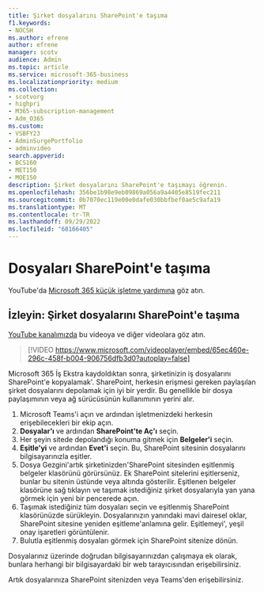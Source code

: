 ```yaml
---
title: Şirket dosyalarını SharePoint'e taşıma
f1.keywords:
- NOCSH
ms.author: efrene
author: efrene
manager: scotv
audience: Admin
ms.topic: article
ms.service: microsoft-365-business
ms.localizationpriority: medium
ms.collection:
- scotvorg
- highpri
- M365-subscription-management
- Adm_O365
ms.custom:
- VSBFY23
- AdminSurgePortfolio
- adminvideo
search.appverid:
- BCS160
- MET150
- MOE150
description: Şirket dosyalarını SharePoint'e taşımayı öğrenin.
ms.openlocfilehash: 356be1b98e9eb09869a056a9a4405e8519fec211
ms.sourcegitcommit: 0b7070ec119e00e0dafe030bbfbef0ae5c9afa19
ms.translationtype: MT
ms.contentlocale: tr-TR
ms.lasthandoff: 09/29/2022
ms.locfileid: "68166405"
---
```

# <a name="move-files-to-sharepoint"></a>Dosyaları SharePoint'e taşıma

YouTube'da [Microsoft 365 küçük işletme yardımına](https://go.microsoft.com/fwlink/?linkid=2197659) göz atın.

## <a name="watch-move-company-files-to-sharepoint"></a>İzleyin: Şirket dosyalarını SharePoint'e taşıma

[YouTube kanalımızda](https://go.microsoft.com/fwlink/?linkid=2198210) bu videoya ve diğer videolara göz atın.

> [!VIDEO https://www.microsoft.com/videoplayer/embed/65ec460e-296c-458f-b004-906756dfb3d0?autoplay=false]

Microsoft 365 İş Ekstra kaydoldıktan sonra, şirketinizin iş dosyalarını SharePoint'e kopyalamak&#39;. SharePoint, herkesin erişmesi gereken paylaşılan şirket dosyalarını depolamak için iyi bir yerdir. Bu genellikle bir dosya paylaşımının veya ağ sürücüsünün kullanımının yerini alır.

1. Microsoft Teams'i açın ve ardından işletmenizdeki herkesin erişebilecekleri bir ekip açın.
2. **Dosyalar'ı** ve ardından **SharePoint'te Aç'ı** seçin.
3. Her şeyin sitede depolandığı konuma gitmek için  **Belgeler'i** seçin.
4. **Eşitle'yi** ve ardından **Evet'i** seçin. Bu, SharePoint sitesinin dosyalarını bilgisayarınızla eşitler.
5. Dosya Gezgini&#39;artık şirketinizden&#39;SharePoint sitesinden eşitlenmiş belgeler klasörünü görürsünüz. Ek SharePoint sitelerini eşitlerseniz, bunlar bu sitenin üstünde veya altında gösterilir. Eşitlenen belgeler klasörüne sağ tıklayın ve taşımak istediğiniz şirket dosyalarıyla yan yana görmek için yeni bir pencerede açın.
6. Taşımak istediğiniz tüm dosyaları seçin ve eşitlenmiş SharePoint klasörünüzde sürükleyin. Dosyalarınızın yanındaki mavi dairesel oklar, SharePoint sitesine yeniden eşitleme&#39;anlamına gelir. Eşitlemeyi&#39;, yeşil onay işaretleri görüntülenir.
7. Bulutla eşitlenmiş dosyaları görmek için SharePoint sitenize dönün.

Dosyalarınız üzerinde doğrudan bilgisayarınızdan çalışmaya ek olarak, bunlara herhangi bir bilgisayardaki bir web tarayıcısından erişebilirsiniz.

Artık dosyalarınıza SharePoint sitenizden veya Teams'den erişebilirsiniz.